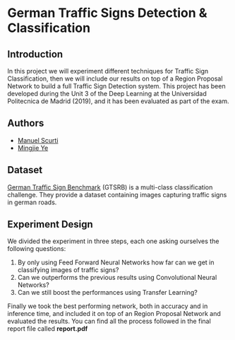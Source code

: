 # German Traffic Signs Detection & Classification
## Introduction
In this project we will experiment different techniques for Traffic Sign Classification, then we will include our results on top of a Region Proposal Network to build a full Traffic Sign Detection system. 
This project has been developed during the Unit 3 of the Deep Learning at the Universidad Politecnica de Madrid (2019), and it has been evaluated as part of the exam.

## Authors
- [Manuel Scurti](https://github.com/return00000)
- [Mingjie Ye](https://github.com/Matthew-Ye)

## Dataset
[German Traffic Sign Benchmark](http://benchmark.ini.rub.de/?section=gtsrb&subsection=dataset) (GTSRB) is a multi-class classification challenge. They provide a dataset containing images capturing traffic signs in german roads.

## Experiment Design 
We divided the experiment in three steps, each one asking ourselves the following questions:
1. By only using Feed Forward Neural Networks how far can we get in classifying images of traffic signs?
2. Can we outperforms the previous results using Convolutional Neural Networks?
3. Can we still boost the performances using Transfer Learning?

Finally we took the best performing network, both in accuracy and in inference time, and included it on top of an Region Proposal Network and evaluated the results.
You can find all the process followed in the final report file called **report.pdf**
